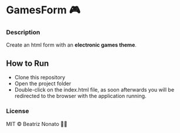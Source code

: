 # GamesForm :video_game:

### Description

Create an html form with an <b>electronic games theme</b>.


## How to Run
- Clone this repository
- Open the project folder
- Double-click on the index.html file, as soon afterwards you will be redirected to the browser with the application running.

### License

MIT © Beatriz Nonato :woman_technologist:
